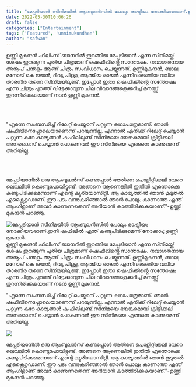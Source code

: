 ```yaml
---
title: "മേപ്പടിയാൻ സിനിമയിൽ ആംബുലൻസിൽ പോലും രാഷ്ട്രീയം നോക്കിയവരാണ്.ഇനി ഷഫീഖിൽ എന്ത് കണ്ടുപിടിക്കുമെന്ന് നോക്കാം; ഉണ്ണി മുകുന്ദൻ."
date: 2022-05-30T10:06:26
draft: false
categories: ["Entertainment"]
tags: ['Featured', 'unnimukundhan']
author: "safwan"
---
```


<!-- wp:paragraph -->
<p>ഉണ്ണി മുകുന്ദൻ ഫിലിംസ് ബാനറിൽ ഇറങ്ങിയ മേപ്പടിയാൻ എന്ന സിനിമയ്ക്ക് ശേഷം ഇറങ്ങുന്ന പുതിയ  ചിത്രമാണ് ഷെഫീഖിൻ്റെ സന്തോഷം. നവാഗതനായ അനൂപ് പന്തളം ആണ് ചിത്രം സംവിധാനം ചെയ്യുന്നത്. ഉണ്ണിമുകുന്ദൻ, ബാല, മനോജ് കെ ജയൻ, ദിവ്യ പിള്ള, ആത്മിയ രാജൻ എന്നിവരടങ്ങിയ വലിയ താരനിര തന്നെ സിനിമയിലുണ്ട്. ഇപ്പോൾ ഇതാ ഷെഫീക്കിൻ്റെ സന്തോഷം എന്ന ചിത്രം പുറത്ത് വിട്ടേക്കാവുന്ന ചില വിവാദങ്ങളെക്കുറിച്ച് മനസ്സ് തുറന്നിരിക്കുകയാണ് നടൻ ഉണ്ണി മുകുന്ദൻ.</p>
<!-- /wp:paragraph -->

<!-- wp:image {"id":337276,"sizeSlug":"large"} -->
<figure class="wp-block-image size-large"><img src="https://cdn.boolokam.com/articles/2022/05/images-3-3.jpeg" alt="" class="wp-image-337276"/></figure>
<!-- /wp:image -->

<!-- wp:paragraph -->
<p><br /><br />"എന്നെ സംബന്ധിച്ച് റിലേറ്റ് ചെയ്യാന് പറ്റുന്ന കഥാപാത്രമാണ്. ഞാന്‍ ഷഫീഖിനെപ്പോലെയാണെന്ന് പറയുന്നില്ല. എന്നാല്‍ എനിക്ക് റിലേറ്റ് ചെയ്യാന്‍ പറ്റുന്ന കുറേ കാര്യങ്ങള്‍ ഷഫീഖിലുണ്ട്.സിനിമയെ ഭയങ്കരമായി ക്രിട്ടിക്കലി അനലൈസ് ചെയ്യാന്‍ പോകുന്നവര്‍ ഈ സിനിമയെ എങ്ങനെ കാണുമെന്ന് അറിയില്ല.</p>
<!-- /wp:paragraph -->

<!-- wp:image {"id":337277,"sizeSlug":"large"} -->
<figure class="wp-block-image size-large"><img src="https://cdn.boolokam.com/articles/2022/05/images-2-3.jpeg" alt="" class="wp-image-337277"/></figure>
<!-- /wp:image -->

<!-- wp:paragraph -->
<p><br /><br />മേപ്പടിയാനില്‍ ഒരു ആംബുലന്‍സ് കണ്ടപ്പോള്‍ അതിനെ പൊളിറ്റിക്കലി വേറെ ലെവലില്‍ കൊണ്ടുപോയിട്ടുണ്ട്. അങ്ങനെ ആണെങ്കില്‍ ഇതില്‍ എന്തൊക്കെ കണ്ടുപിടിക്കുമെന്നാണ് എന്റെ ക്യൂരിയോസിറ്റി. ആ കാര്യത്തില്‍ ഞാന്‍ കൂടുതല്‍ എക്സൈറ്റഡാണ്. ഈ പടം വന്നുകഴിഞ്ഞാല്‍ ഞാന്‍ പോലും കാണാത്ത എന്ത് ആംഗിളാണ് അവര്‍ കാണുന്നതെന്ന് അറിയാന്‍ കാത്തിരിക്കുകയാണ്."-ഉണ്ണി മുകുന്ദന്‍ പറഞ്ഞു.</p>
<!-- /wp:paragraph -->


![മേപ്പടിയാൻ സിനിമയിൽ ആംബുലൻസിൽ പോലും രാഷ്ട്രീയം നോക്കിയവരാണ്.ഇനി ഷഫീഖിൽ എന്ത് കണ്ടുപിടിക്കുമെന്ന് നോക്കാം; ഉണ്ണി മുകുന്ദൻ.](https://cdn.boolokam.com/articles/2022/05/images-3-3.jpeg)ഉണ്ണി മുകുന്ദൻ ഫിലിംസ് ബാനറിൽ ഇറങ്ങിയ മേപ്പടിയാൻ എന്ന സിനിമയ്ക്ക് ശേഷം ഇറങ്ങുന്ന പുതിയ ചിത്രമാണ് ഷെഫീഖിൻ്റെ സന്തോഷം. നവാഗതനായ അനൂപ് പന്തളം ആണ് ചിത്രം സംവിധാനം ചെയ്യുന്നത്. ഉണ്ണിമുകുന്ദൻ, ബാല, മനോജ് കെ ജയൻ, ദിവ്യ പിള്ള, ആത്മിയ രാജൻ എന്നിവരടങ്ങിയ വലിയ താരനിര തന്നെ സിനിമയിലുണ്ട്. ഇപ്പോൾ ഇതാ ഷെഫീക്കിൻ്റെ സന്തോഷം എന്ന ചിത്രം പുറത്ത് വിട്ടേക്കാവുന്ന ചില വിവാദങ്ങളെക്കുറിച്ച് മനസ്സ് തുറന്നിരിക്കുകയാണ് നടൻ ഉണ്ണി മുകുന്ദൻ.

  
  
"എന്നെ സംബന്ധിച്ച് റിലേറ്റ് ചെയ്യാന് പറ്റുന്ന കഥാപാത്രമാണ്. ഞാന്‍ ഷഫീഖിനെപ്പോലെയാണെന്ന് പറയുന്നില്ല. എന്നാല്‍ എനിക്ക് റിലേറ്റ് ചെയ്യാന്‍ പറ്റുന്ന കുറേ കാര്യങ്ങള്‍ ഷഫീഖിലുണ്ട്.സിനിമയെ ഭയങ്കരമായി ക്രിട്ടിക്കലി അനലൈസ് ചെയ്യാന്‍ പോകുന്നവര്‍ ഈ സിനിമയെ എങ്ങനെ കാണുമെന്ന് അറിയില്ല.

![](https://cdn.boolokam.com/articles/2022/05/images-2-3.jpeg)

  
  
മേപ്പടിയാനില്‍ ഒരു ആംബുലന്‍സ് കണ്ടപ്പോള്‍ അതിനെ പൊളിറ്റിക്കലി വേറെ ലെവലില്‍ കൊണ്ടുപോയിട്ടുണ്ട്. അങ്ങനെ ആണെങ്കില്‍ ഇതില്‍ എന്തൊക്കെ കണ്ടുപിടിക്കുമെന്നാണ് എന്റെ ക്യൂരിയോസിറ്റി. ആ കാര്യത്തില്‍ ഞാന്‍ കൂടുതല്‍ എക്സൈറ്റഡാണ്. ഈ പടം വന്നുകഴിഞ്ഞാല്‍ ഞാന്‍ പോലും കാണാത്ത എന്ത് ആംഗിളാണ് അവര്‍ കാണുന്നതെന്ന് അറിയാന്‍ കാത്തിരിക്കുകയാണ്."-ഉണ്ണി മുകുന്ദന്‍ പറഞ്ഞു.
